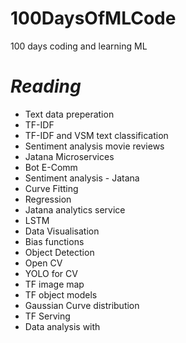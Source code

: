 # 100DaysOfMLCode
100 days coding and learning ML

# *Reading*
* Text data preperation
* TF-IDF
* TF-IDF and VSM text classification
* Sentiment analysis movie reviews
* Jatana Microservices
* Bot E-Comm
* Sentiment analysis - Jatana
* Curve Fitting
* Regression
* Jatana analytics service
* LSTM
* Data Visualisation
* Bias functions
* Object Detection
* Open CV
* YOLO for CV
* TF image map
* TF object models
* Gaussian Curve distribution
* TF Serving
* Data analysis with 
